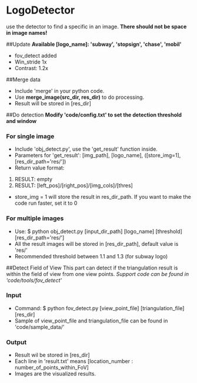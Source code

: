 # LogoDetector
use the detector to find a specific in an image. **There should not be space in image names!**

##Update
**Available [logo_name]: 'subway', 'stopsign', 'chase', 'mobil'**
- fov_detect added
- Win_stride 1x
- Contrast: 1.2x

##Merge data
- Include 'merge' in your python code.
- Use **merge_image(src_dir, res_dir)** to do processing. 
- Result will be stored in [res_dir]

##Do detection
**Modify 'code/config.txt' to set the detection threshold and window**

### For single image
- Include 'obj_detect.py', use the 'get_result' function inside.
- Parameters for 'get_result': [img_path], [logo_name], ([store_img=1], [res_dir_path='res/'])
- Return value format: 	
1. RESULT: empty
2. RESULT: [left_pos]/[right_pos]/[img_cols]/[thres]
- store_img = 1 will store the result in res_dir_path. If you want to make the code run faster, set it to 0

### For multiple images
- Use: $ python obj_detect.py [input_dir_path] [logo_name] [threshold] [res_dir_path='res/']
- All the result images will be stored in [res_dir_path], default value is 'res/'
- Recommended threshold between 1.1 and 1.3 (for subway logo)

##Detect Field of View
This part can detect if the triangulation result is within the field of view from one view points. *Support code can be found in 'code/tools/fov_detect'*

### Input
- Command: $ python fov_detect.py [view_point_file] [triangulation_file] [res_dir]
- Sample of view_point_file and triangulation_file can be found in 'code/sample_data/'

### Output
- Result wil be stored in [res_dir]
- Each line in 'result.txt' means [location_number : number_of_points_within_FoV]
- Images are the visualized results.
